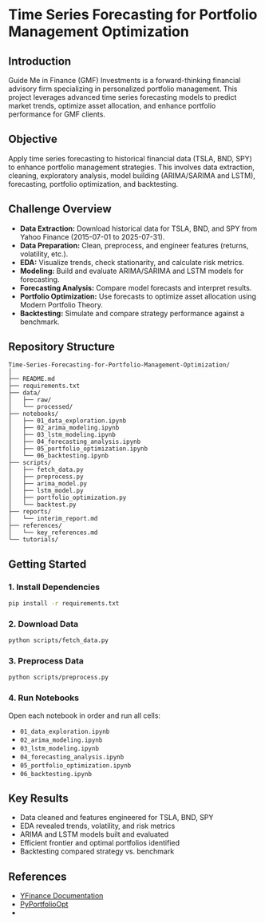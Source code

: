 # Time Series Forecasting for Portfolio Management Optimization

## Introduction

Guide Me in Finance (GMF) Investments is a forward-thinking financial advisory firm specializing in personalized portfolio management. This project leverages advanced time series forecasting models to predict market trends, optimize asset allocation, and enhance portfolio performance for GMF clients.

## Objective

Apply time series forecasting to historical financial data (TSLA, BND, SPY) to enhance portfolio management strategies. This involves data extraction, cleaning, exploratory analysis, model building (ARIMA/SARIMA and LSTM), forecasting, portfolio optimization, and backtesting.

## Challenge Overview

- **Data Extraction:** Download historical data for TSLA, BND, and SPY from Yahoo Finance (2015-07-01 to 2025-07-31).
- **Data Preparation:** Clean, preprocess, and engineer features (returns, volatility, etc.).
- **EDA:** Visualize trends, check stationarity, and calculate risk metrics.
- **Modeling:** Build and evaluate ARIMA/SARIMA and LSTM models for forecasting.
- **Forecasting Analysis:** Compare model forecasts and interpret results.
- **Portfolio Optimization:** Use forecasts to optimize asset allocation using Modern Portfolio Theory.
- **Backtesting:** Simulate and compare strategy performance against a benchmark.

## Repository Structure

```
Time-Series-Forecasting-for-Portfolio-Management-Optimization/
│
├── README.md
├── requirements.txt
├── data/
│   ├── raw/
│   └── processed/
├── notebooks/
│   ├── 01_data_exploration.ipynb
│   ├── 02_arima_modeling.ipynb
│   ├── 03_lstm_modeling.ipynb
│   ├── 04_forecasting_analysis.ipynb
│   ├── 05_portfolio_optimization.ipynb
│   └── 06_backtesting.ipynb
├── scripts/
│   ├── fetch_data.py
│   ├── preprocess.py
│   ├── arima_model.py
│   ├── lstm_model.py
│   ├── portfolio_optimization.py
│   └── backtest.py
├── reports/
│   └── interim_report.md
├── references/
│   └── key_references.md
└── tutorials/
```

## Getting Started

### 1. Install Dependencies

```bash
pip install -r requirements.txt
```

### 2. Download Data

```bash
python scripts/fetch_data.py
```

### 3. Preprocess Data

```bash
python scripts/preprocess.py
```

### 4. Run Notebooks

Open each notebook in order and run all cells:
- `01_data_exploration.ipynb`
- `02_arima_modeling.ipynb`
- `03_lstm_modeling.ipynb`
- `04_forecasting_analysis.ipynb`
- `05_portfolio_optimization.ipynb`
- `06_backtesting.ipynb`

## Key Results

- Data cleaned and features engineered for TSLA, BND, SPY
- EDA revealed trends, volatility, and risk metrics
- ARIMA and LSTM models built and evaluated
- Efficient frontier and optimal portfolios identified
- Backtesting compared strategy vs. benchmark


## References

- [YFinance Documentation](https://github.com/ranaroussi/yfinance)
- [PyPortfolioOpt](https://pyportfolioopt.readthedocs.io/)
-